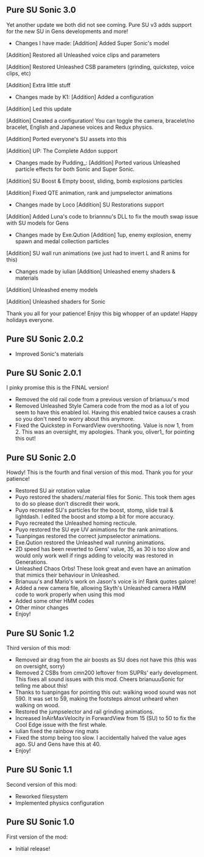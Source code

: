 ## Pure SU Sonic 3.0

Yet another update we both did not see coming. Pure SU v3 adds support for the new SU in Gens developments and more!

- Changes I have made:
[Addition] Added Super Sonic's model

[Addition] Restored all Unleashed voice clips and parameters

[Addition] Restored Unleashed CSB parameters (grinding, quickstep, voice clips, etc)

[Addition] Extra little stuff

- Changes made by K1:
[Addition] Added a configuration

[Addition] Led this update

[Addition] Created a configuration! You can toggle the camera, bracelet/no bracelet, English and Japanese voices and Redux physics.

[Addition] Ported everyone's SU assets into this

[Addition] UP: The Complete Addon support

- Changes made by Pudding_:
[Addition] Ported various Unleashed particle effects for both Sonic and Super Sonic.

[Addition] SU Boost & Empty boost, sliding, bomb explosions particles

[Addition] Fixed QTE animation, rank and jumpselector animations

- Changes made by Loco
[Addition] SU Restorations support

[Addition] Added Luna's code to briannnu's DLL to fix the mouth swap issue with SU models for Gens

- Changes made by Exe.Qution
[Addition] 1up, enemy explosion, enemy spawn and medal collection particles

[Addition] SU wall run animations (we just had to invert L and R anims for this)

- Changes made by iulian
[Addition] Unleashed enemy shaders & materials

[Addition] Unleashed enemy models

[Addition] Unleashed shaders for Sonic

Thank you all for your patience!
Enjoy this big whopper of an update! Happy holidays everyone.

## Pure SU Sonic 2.0.2
- Improved Sonic's materials

## Pure SU Sonic 2.0.1
I pinky promise this is the FINAL version!
- Removed the old rail code from a previous version of brianuuu's mod
- Removed Unleashed Style Camera code from the mod as a lot of you seem to have this enabled lol. Having this enabled twice causes a crash so you don't need to worry about this anymore.
- Fixed the Quickstep in ForwardView overshooting. Value is now 1, from 2. This was an oversight, my apologies. Thank you, oliver1_ for pointing this out!

## Pure SU Sonic 2.0
Howdy! This is the fourth and final version of this mod. Thank you for your patience!
- Restored SU air rotation value
- Puyo restored the shaders/.material files for Sonic. This took them ages to do so please don't discredit their work.
- Puyo recreated SU's particles for the boost, stomp, slide trail & lightdash. I edited the boost and stomp a bit for more accuracy.
- Puyo recreated the Unleashed homing recticule.
- Puyo restored the SU eye UV animations for the rank animations.
- Tuanpingas restored the correct jumpselector animations.
- Exe.Qution restored the Unleashed wall running animations.
- 2D speed has been reverted to Gens' value, 35, as 30 is too slow and would only work well if rings adding to velocity was restored in Generations.
- Unleashed Chaos Orbs! These look great and even have an animation that mimics their behaviour in Unleashed.
- Brianuuu's and Mario's work on Jason's voice is in! Rank quotes galore!
- Added a new camera file, allowing Skyth's Unleashed camera HMM code to work properly when using this mod
- Added some other HMM codes
- Other minor changes
- Enjoy!

## Pure SU Sonic 1.2
Third version of this mod:
- Removed air drag from the air boosts as SU does not have this (this was on oversight, sorry)
- Removed 2 CSBs from cmn200 leftover from SUPRs' early development. This fixes all sound issues with this mod. Cheers brianuuuSonic for telling me about this!
- Thanks to tuanpingas for pointing this out: walking wood sound was not 590. It was set to 59, making the footsteps almost unheard when walking on wood.
- Restored the jumpselector and rail grinding animations.
- Increased InAirMaxVelocity in ForwardView from 15 (SU) to 50 to fix the Cool Edge issue with the first whale.
- iulian fixed the rainbow ring mats
- Fixed the stomp being too slow. I accidentally halved the value ages ago. SU and Gens have this at 40.
- Enjoy!

## Pure SU Sonic 1.1
Second version of this mod:
- Reworked filesystem
- Implemented physics configuration

## Pure SU Sonic 1.0
First version of the mod:
- Initial release!
